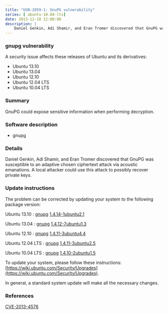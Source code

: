```yaml
---
title: "USN-2059-1: GnuPG vulnerability"
series: [ ubuntu-10.04-lts]
date: 2013-12-18 12:00:00
description: |
    Daniel Genkin, Adi Shamir, and Eran Tromer discovered that GnuPG was susceptible to an adaptive chosen ciphertext attack via acoustic emanations. A local attacker could use this attack to possibly recover private keys. 
--- 
```

 
 


### gnupg vulnerability

A security issue affects these releases of Ubuntu and its derivatives:

* Ubuntu 13.10
* Ubuntu 13.04
* Ubuntu 12.10
* Ubuntu 12.04 LTS
* Ubuntu 10.04 LTS

### Summary

GnuPG could expose sensitive information when performing decryption. 

### Software description

* gnupg 

### Details

Daniel Genkin, Adi Shamir, and Eran Tromer discovered that GnuPG was susceptible to an adaptive chosen ciphertext attack via acoustic emanations. A local attacker could use this attack to possibly recover private keys. 

### Update instructions

The problem can be corrected by updating your system to the following package version:

Ubuntu 13.10
 : [gnupg](https://launchpad.net/ubuntu/+source/gnupg) <span> [1.4.14-1ubuntu2.1](https://launchpad.net/ubuntu/+source/gnupg/1.4.14-1ubuntu2.1) </span> 

Ubuntu 13.04
 : [gnupg](https://launchpad.net/ubuntu/+source/gnupg) <span> [1.4.12-7ubuntu1.3](https://launchpad.net/ubuntu/+source/gnupg/1.4.12-7ubuntu1.3) </span> 

Ubuntu 12.10
 : [gnupg](https://launchpad.net/ubuntu/+source/gnupg) <span> [1.4.11-3ubuntu4.4](https://launchpad.net/ubuntu/+source/gnupg/1.4.11-3ubuntu4.4) </span> 

Ubuntu 12.04 LTS
 : [gnupg](https://launchpad.net/ubuntu/+source/gnupg) <span> [1.4.11-3ubuntu2.5](https://launchpad.net/ubuntu/+source/gnupg/1.4.11-3ubuntu2.5) </span> 

Ubuntu 10.04 LTS
 : [gnupg](https://launchpad.net/ubuntu/+source/gnupg) <span> [1.4.10-2ubuntu1.5](https://launchpad.net/ubuntu/+source/gnupg/1.4.10-2ubuntu1.5) </span> 

To update your system, please follow these instructions: [https://wiki.ubuntu.com/Security/Upgrades](https://wiki.ubuntu.com/Security/Upgrades).

In general, a standard system update will make all the necessary changes. 

### References

 
 [CVE-2013-4576](http://people.ubuntu.com/~ubuntu-security/cve/CVE-2013-4576)
 

